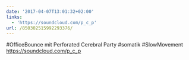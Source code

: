 ```yaml
---
date: '2017-04-07T13:01:32+02:00'
links:
  - 'https://soundcloud.com/p_c_p'
url: /850302515992293376/
---
```

#OfficeBounce mit Perforated Cerebral Party #somatik #SlowMovement https://soundcloud.com/p_c_p
